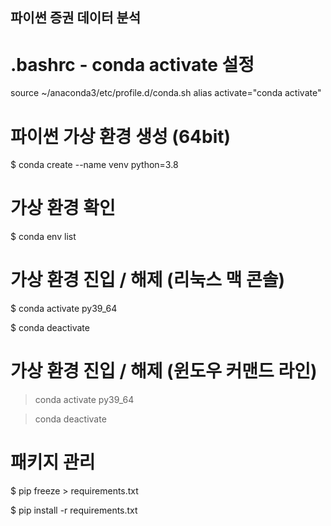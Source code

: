 ## 파이썬 증권 데이터 분석


# .bashrc - conda activate 설정
source ~/anaconda3/etc/profile.d/conda.sh
alias activate="conda activate"


# 파이썬 가상 환경 생성 (64bit)

$ conda create --name venv python=3.8


# 가상 환경 확인

$ conda env list


# 가상 환경 진입 / 해제 (리눅스 맥 콘솔)

$ conda activate py39_64

$ conda deactivate

# 가상 환경 진입 / 해제 (윈도우 커맨드 라인)

> conda activate py39_64

> conda deactivate


# 패키지 관리

$ pip freeze > requirements.txt

$ pip install -r requirements.txt
